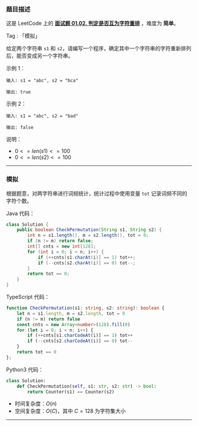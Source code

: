 ### 题目描述

这是 LeetCode 上的 **[面试题 01.02. 判定是否互为字符重排](https://leetcode.cn/problems/check-permutation-lcci/solution/by-ac_oier-qj3j/)** ，难度为 **简单**。

Tag : 「模拟」



给定两个字符串 `s1` 和 `s2`，请编写一个程序，确定其中一个字符串的字符重新排列后，能否变成另一个字符串。

示例 1：
```
输入: s1 = "abc", s2 = "bca"

输出: true 
```
示例 2：
```
输入: s1 = "abc", s2 = "bad"

输出: false
```

说明：
* $0 <= len(s1) <= 100$
* $0 <= len(s2) <= 100$

---

### 模拟

根据题意，对两字符串进行词频统计，统计过程中使用变量 `tot` 记录词频不同的字符个数。

Java 代码：
```Java
class Solution {
    public boolean CheckPermutation(String s1, String s2) {
        int n = s1.length(), m = s2.length(), tot = 0;
        if (n != m) return false;
        int[] cnts = new int[128];
        for (int i = 0; i < n; i++) {
            if (++cnts[s1.charAt(i)] == 1) tot++;
            if (--cnts[s2.charAt(i)] == 0) tot--;
        }
        return tot == 0;
    }
}
```
TypeScript 代码：
```TypeScript
function CheckPermutation(s1: string, s2: string): boolean {
    let n = s1.length, m = s2.length, tot = 0
    if (n != m) return false
    const cnts = new Array<number>(128).fill(0)
    for (let i = 0; i < n; i++) {
        if (++cnts[s1.charCodeAt(i)] == 1) tot++
        if (--cnts[s2.charCodeAt(i)] == 0) tot--
    }
    return tot == 0
};
```
Python3 代码：
```python
class Solution:
    def CheckPermutation(self, s1: str, s2: str) -> bool:
        return Counter(s1) == Counter(s2)
```
* 时间复杂度：$O(n)$
* 空间复杂度：$O(C)$，其中 $C = 128$ 为字符集大小

---



